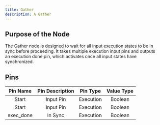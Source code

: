 ```yaml
---
title: Gather
description: A Gather
---
```


## Purpose of the Node
The Gather node is designed to wait for all input execution states to be in sync before proceeding. It takes multiple execution input pins and outputs an execution done pin, which activates once all input states have synchronized.

## Pins

| Pin Name | Pin Description | Pin Type | Value Type |
|:----------:|:-------------:|:------:|:------:|
| Start | Input Pin | Execution | Boolean |
| Start | Input Pin | Execution | Boolean |
| exec_done | In Sync | Execution | Boolean |